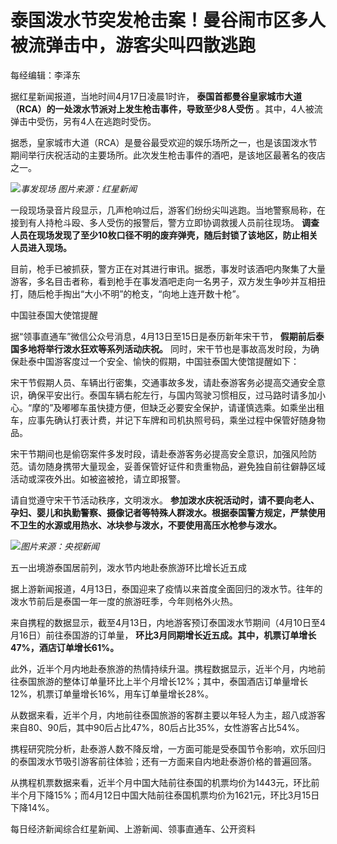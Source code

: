 # 泰国泼水节突发枪击案！曼谷闹市区多人被流弹击中，游客尖叫四散逃跑

每经编辑：李泽东

据红星新闻报道，当地时间4月17日凌晨1时许， **泰国首都曼谷皇家城市大道（RCA）的一处泼水节派对上发生枪击事件，导致至少8人受伤**
。其中，4人被流弹击中受伤，另有4人在逃跑时受伤。

据悉，皇家城市大道（RCA）是曼谷最受欢迎的娱乐场所之一，也是该国泼水节期间举行庆祝活动的主要场所。此次发生枪击事件的酒吧，是该地区最著名的夜店之一。

![](https://inews.gtimg.com/om_bt/OMPLH1_u8aRq4mswodPuN_Zj93nN40i7I1Iiuq_7CwFmkAA/1000)_事发现场
图片来源：红星新闻_

一段现场录音片段显示，几声枪响过后，游客们纷纷尖叫逃跑。当地警察局称，在接到有人持枪斗殴、多人受伤的报警后，警方立即协调救援人员前往现场。
**调查人员在现场发现了至少10枚口径不明的废弃弹壳，随后封锁了该地区，防止相关人员进入现场。**

目前，枪手已被抓获，警方正在对其进行审讯。据悉，事发时该酒吧内聚集了大量游客，多名目击者称，看到枪手在事发酒吧走向一名男子，双方发生争吵并互相扭打，随后枪手掏出“大小不明”的枪支，“向地上连开数十枪”。

中国驻泰国大使馆提醒

据“领事直通车”微信公众号消息，4月13日至15日是泰历新年宋干节， **假期前后泰国多地将举行泼水狂欢等系列活动庆祝。**
同时，宋干节也是事故高发时段，为确保赴泰中国游客度过一个安全、愉快的假期，中国驻泰国大使馆提醒如下：

宋干节假期人员、车辆出行密集，交通事故多发，请赴泰游客务必提高交通安全意识，确保平安出行。泰国车辆右舵左行，与国内驾驶习惯相反，过马路时请多加小心。“摩的”及嘟嘟车虽快捷方便，但缺乏必要安全保护，请谨慎选乘。如乘坐出租车，应事先确认打表计费，并记下车牌和司机执照号码，乘坐过程中保管好随身物品。

宋干节期间也是偷窃案件多发时段，请赴泰游客务必提高安全意识，加强风险防范。请勿随身携带大量现金，妥善保管好证件和贵重物品，避免独自前往僻静区域活动或深夜外出。如被盗被抢，请立即报警。

请自觉遵守宋干节活动秩序，文明泼水。
**参加泼水庆祝活动时，请不要向老人、孕妇、婴儿和执勤警察、摄像记者等特殊人群泼水。根据泰国警方规定，严禁使用不卫生的水源或用热水、冰块参与泼水，不要使用高压水枪参与泼水。**

![](https://inews.gtimg.com/om_bt/OHHc0URqeezlK1rsM5HHR97uG81eC-stS1kH3TedeE-AoAA/1000)_图片来源：央视新闻_

五一出境游泰国居前列，泼水节内地赴泰旅游环比增长近五成

据上游新闻报道，4月13日，泰国迎来了疫情以来首度全面回归的泼水节。往年的泼水节前后是泰国一年一度的旅游旺季，今年则格外火热。

来自携程的数据显示，截至4月13日，内地游客预订泰国泼水节期间（4月10日至4月16日）前往泰国游的订单量，
**环比3月同期增长近五成。其中，机票订单增长47%，酒店订单增长61%。**

此外，近半个月内地赴泰旅游的热情持续升温。携程数据显示，近半个月，内地前往泰国旅游的整体订单量环比上半个月增长12%；其中，泰国酒店订单量增长12%，机票订单量增长16%，用车订单量增长28%。

从数据来看，近半个月，内地前往泰国旅游的客群主要以年轻人为主，超八成游客来自80、90后，其中90后占比47%，80后占比35%，女性游客占比54%。

携程研究院分析，赴泰游人数不降反增，一方面可能是受泰国节令影响，欢乐回归的泰国泼水节吸引游客前往体验；还有一方面来自内地赴泰游价格的普遍回落。

从携程机票数据来看，近半个月中国大陆前往泰国的机票均价为1443元，环比前半个月下降15%；而4月12日中国大陆前往泰国机票均价为1621元，环比3月15日下降14%。

每日经济新闻综合红星新闻、上游新闻、领事直通车、公开资料

